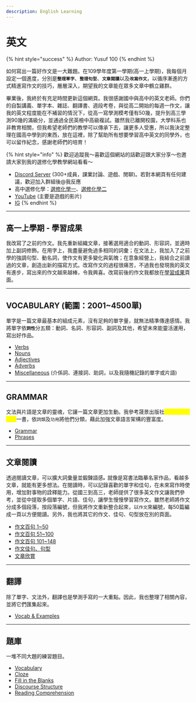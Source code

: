 ```yaml
---
description: English Learning
---
```


# 英文

{% hint style="success" %}
Author: Yusuf 100
{% endhint %}

如何寫出一篇好作文是一大難題。在109學年度第一學期(高一上學期)，我每個月設定一個進度，分別&#x662F;**`整理單字`**、**`整理句型`**、**`文章閱讀`**&#x4EE5;&#x53CA;**`改寫作文`**，以循序漸進的方式精進寫作文的技巧，層層深入，期望我的文章能在眾多文章中鶴立雞群。

畢業後，我終於有充足時間更新這個網頁。我很感謝國中與高中的英文老師。你們的自製講義、單字本、雜誌、翻譯書、週段考卷，與從高二開始的每週一作文，讓我的英文程度能在不補習的情況下，從高一寫學測模考僅有50幾，提升到高三學測90幾的滿級分，並通過全民英檢中高級複試。雖然我已離開校園，大學科系也非教育相關，但我希望老師們的教學可以傳承下去，讓更多人受惠，所以我決定整理在國高中學到的東西，放在這裡，除了幫助所有想要學習高中英文的同學外，也可以留作紀念，感謝老師們的培育！

{% hint style="info" %}
歡迎追蹤我～喜歡這個網站的話歡迎跟大家分享～也邀請大家到我的選修化學教學網站看看～

* [Discord Server](https://discord.gg/nDbebSB7s9) (300+成員，課業討論、遊戲、閒聊)。若對本網頁有任何建議，歡迎加入群組後@我反應
* 高中選修化學：[選修化學一](https://hackmd.io/@Yusuf100/chemistry-1)、[選修化學二](https://hackmd.io/@Yusuf100/chemistry-2)
* [YouTube](https://youtube.com/@yusuf-dh8lu?si=rCLEk4uLwtcalpyp) (主要是遊戲的影片)
* [IG](https://www.instagram.com/yusuf._.100?igsh=MTJlaWQ5ZnpqOW5mcA%3D%3D\&utm_source=qr)
{% endhint %}

***

## 高一上學期 - 學習成果

我改寫了之前的作文。我先重新組織文章，接著選用適合的動詞、形容詞，並適時加上副詞修飾。在用字上，我盡量避免過多相同的詞彙；在文法上，我加入了之前學的強調句型、動名詞，使作文有更多變化與氣魄；在意象經營上，我結合之前讀過的文章，創造出新的描寫方式。改寫作文的過程很痛苦，不過我也發現我的英文有進步，寫出來的作文越來越棒，令我興喜。改寫前後的作文我都放在[學習成果](xue-xi-cheng-guo.md)頁面。

***

## VOCABULARY (範圍：2001\~4500單)

單字是一篇文章最基本的組成元素，沒有足夠的單字量，就無法精準傳達感情。我將單字&#x4F9D;**`詞性`**&#x5206;五類：動詞、名詞、形容詞、副詞及其他，希望未來能靈活運用，寫出好作品。

* [Verbs](vocabulary/verb.md)
* [Nouns](vocabulary/noun.md)
* [Adjectives](vocabulary/adjective.md)
* [Adverbs](vocabulary/adverb.md)
* [Miscellaneous](vocabulary/miscellaneous.md) (介係詞、連接詞、助詞，以及我隨機記錄的單字或片語)

***

## GRAMMAR

文法與片語是文章的靈魂，它讓一篇文章更加生動。我參考晟景出版社<mark style="color:yellow;">英文句型與翻譯</mark>一書，依`詞類`及`功用`將他們分類，藉此加強文章語言架構的豐富度。

* [Grammar](grammar/other-stuff.md)
* [Phrases](vocabulary/some-phrases.md)

***

## 文章閱讀

透過閱讀文章，可以擴大詞彙量並鍛鍊語&#x611F;**`。`**&#x5C31;像是寫書法臨摹名家作品，看越多文章，就能有更多想法。在閱讀時，可以記錄喜歡的單字和佳句，在未來寫作時使用，增加對事物的詮釋能力。從國三到高三，老師提供了很多英文作文讓我們參考，並從中提取多個單字、片語、佳句，讓學生慢慢學習寫作文。雖然老師將作文分成多個段落，按段落編號，但我將作文重新整合起來，以`作文`來編號，每50篇編成一頁以方便閱讀。另外，我也將其它的作文、佳句、句型放在別的頁面。

* [作文百句 1\~50](composition/zuo-wen-bai-ju-150.md)
* [作文百句 51\~100](composition/zuo-wen-bai-ju-51100.md)
* [作文百句 101\~148](composition/zuo-wen-bai-ju-101148.md)
* [作文佳句、句型](composition/zuo-wen-jia-ju-ju-xing.md)
* [文章欣賞](composition/wen-zhang-xin-shang.md)

***

## 翻譯

除了單字、文法外，翻譯也是學測手寫的一大重點。因此，我也整理了相關內容，並將它們匯集起來。

* [Vocab & Examples](translation/vocab-and-examples.md)

***

## 題庫

一堆不同大題的練習題目。

* [Vocabulary](question-pool/vocabulary.md)
* [Cloze](question-pool/cloze.md)
* [Fill in the Blanks](question-pool/fill-in-the-blanks.md)
* [Discourse Structure](question-pool/discourse-structure.md)
* [Reading Comprehension](question-pool/reading-comprehension.md)
